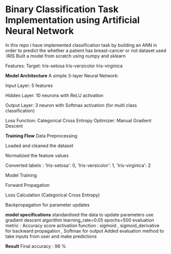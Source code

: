 # Binary Classification Task Implementation using Artificial Neural Network
In this repo i have implemented classification task by building an ANN in order to predict the whether a patient has breast-cancer or not
dataset used :IRIS
Built a model from scratch using numpy and sklearn

Features:
Target: Iris-setosa Iris-versicolor Iris-virginica

**Model Architecture**
A simple 3-layer Neural Network:

Input Layer: 5 features

Hidden Layer: 10 neurons with ReLU activation

Output Layer: 3 neuron with Softmax activation (for multi class classification)

Loss Function: Categorical Cross Entropy
Optimizer: Manual Gradient Descent

**Training Flow**
Data Preprocessing

Loaded and cleaned the dataset

Normalized the feature values

Converted labels : 'Iris-setosa': 0, 'Iris-versicolor': 1, 'Iris-virginica': 2

Model Training

Forward Propagation

Loss Calculation (Categorical Cross Entropy)

Backpropagation for parameter updates

**model specifications**
standardised the data
to update parameters use gradient descent algorithm 
learning_rate=0.05
epochs=500
evaluation metric : Accuracy score
activation function : sigmoid , sigmoid_derivative for backward propagation , Softmax for output 
Added evaluation method to take inputs from user and make predictions

**Result** 
Final accuracy : 98 %